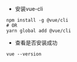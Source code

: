* 安装vue-cli 

```Linux
npm install -g @vue/cli
# OR
yarn global add @vue/cli
```

* 查看是否安装成功

```Linux
vue --version
```



